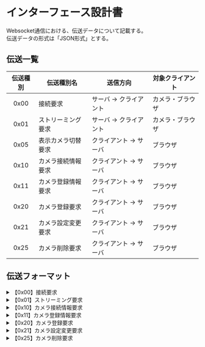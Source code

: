 # インターフェース設計書

Websocket通信における、伝送データについて記載する。  
伝送データの形式は「JSON形式」とする。

<!-- 伝送一覧 -->
## 伝送一覧

|伝送種別|伝送種別名|送信方向|対象クライアント|
|:---:|---|---|---|
|0x00|接続要求|サーバ → クライアント|カメラ・ブラウザ|
|0x01|ストリーミング要求|サーバ → クライアント|カメラ・ブラウザ|
|0x05|表示カメラ切替要求|クライアント → サーバ|ブラウザ|
|0x10|カメラ接続情報要求|クライアント → サーバ|ブラウザ|
|0x11|カメラ登録情報要求|クライアント → サーバ|ブラウザ|
|0x20|カメラ登録要求|クライアント → サーバ|ブラウザ|
|0x21|カメラ設定変更要求|クライアント → サーバ|ブラウザ|
|0x25|カメラ削除要求|クライアント → サーバ|ブラウザ|


<!-- 伝送フォーマット -->  
## 伝送フォーマット

<details>
<summary>【0x00】接続要求</summary>

* リクエスト

    ```json
    {
        "id": "Websocket接続時に付与されるID",
        "transmissionType": "伝送種別：0x00",
        "message": "接続が開始されました。"
    }
    ```

* レスポンス

    ```json
    {
        "id": "Websocket接続時に付与されるID",
        "clientType": "クライアント種別（0x00：カメラ／0x01:ビューアー）",
        "transmissionType": "伝送種別：0x00",
        "address": "クライアントのIPアドレス",
        "hostname": "クライアントのホスト名",
        "capacity": "最大検知数（クライアント種別がカメラの場合）"
    }
    ```

</details>
<details>
<summary>【0x01】ストリーミング要求</summary>

* リクエスト

    ```json
    {
        "id": "Websocket接続時に付与されるID",
        "transmissionType": "伝送種別：0x01",
    }
    ```

* レスポンス

    ```json
    {
        "id": "Websocket接続時に付与されるID",
        "transmissionType": "伝送種別：0x01",
        "timestamp": "画像データのタイムスタンプ",
        "totalSendNumber": "画像データの合計データ数",
        "data": "画像データ",
        "endPoint": "画像データの終点フラグ"
    }
    ```

</details>
<details>
<summary>【0x10】カメラ接続情報要求</summary>

* リクエスト

    ```json
    {
        "transmissionType": "伝送種別：0x10",
    }
    ```

* レスポンス

    ```json
    {
        "transmissionType": "伝送種別：0x10",
        "data":[
            {
                "hostname": "ホスト名",
                "ipAddress": "IPアドレス",
            }
        ]
    }
    ```

</details>
<details>
<summary>【0x11】カメラ登録情報要求</summary>

* リクエスト

    ```json
    {
        "transmissionType": "伝送種別：0x11",
    }
    ```

* レスポンス

    ```json
    {
        "transmissionType": "伝送種別：0x11",
        "data": [
            {
                "id": "カメラID",
                "hostname": "ホスト名",
                "ipAddress": "IPアドレス",
                "name": "名称",
                "capacity": "キャパシティ",
                "registedDate": "登録日時",
                "isMasking": "マスキングフラグ",
            }
        ] 
        
    }
    ```

</details>
<details>
<summary>【0x20】カメラ登録要求</summary>

* リクエスト

    ```json
    {
        "transmissionType": "伝送種別：0x20",
        "data": {
            "hostname": "ホスト名",
            "ipAddress": "IPアドレス",
            "name":"名称",
            "isMasking":"マスキングフラグ",
        }
        

    }
    ```

* レスポンス

    ```json
    {
        "transmissionType": "伝送種別：0x20",
        "result": "実行結果(True or False)"
    }
    ```

</details>
<details>
<summary>【0x21】カメラ設定変更要求</summary>

* リクエスト

    ```json
    {
        "transmissionType": "伝送種別：0x21",
        "id": "カメラID",
        "name": "名称",
        "isMasking": "マスキングフラグ",
    }
    ```

* レスポンス

    ```json
    {
        "transmissionType": "伝送種別：0x21",
        "result": "実行結果(True or False)"
    }
    ```

</details>
<details>
<summary>【0x25】カメラ削除要求</summary>

* リクエスト

    ```json
    {
        "transmissionType": "伝送種別：0x25",
        "id": "カメラID",
    }
    ```

* レスポンス

    ```json
    {
        "transmissionType": "伝送種別：0x25",
        "result": "実行結果(True or False)"
    }
    ```

</details>
